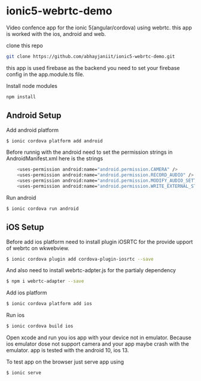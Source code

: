 # ionic5-webrtc-demo

Video confence app for the ionic 5(angular/cordova) using webrtc. this app is worked with the ios, android and web. 

clone this repo
```bash
git clone https://github.com/abhayjaniit/ionic5-webrtc-demo.git
```
this app is used firebase as the backend you need to set your firebase config in the app.module.ts file.

Install node modules
```bash
npm install
```

## Android Setup

Add android platform 
```bash
$ ionic cordova platform add android
```
Before runnig with the android need to set the permission strings in AndroidManifest.xml here is the strings
```bash
    <uses-permission android:name="android.permission.CAMERA" />
    <uses-permission android:name="android.permission.RECORD_AUDIO" />
    <uses-permission android:name="android.permission.MODIFY_AUDIO_SETTINGS" />
    <uses-permission android:name="android.permission.WRITE_EXTERNAL_STORAGE" />
```
Run android 
```bash 
$ ionic cordova run android
```

## iOS Setup

Before add ios platform need to install plugin iOSRTC for the provide upport of webrtc on wkwebview.
```bash
$ ionic cordova plugin add cordova-plugin-iosrtc --save
```
And also need to install webrtc-adpter.js for the partialy dependency
```bash
$ npm i webrtc-adapter --save
```

Add ios platform 
```bash
$ ionic cordova platform add ios
```

Run ios 
```bash 
$ ionic cordova build ios
```
Open xcode and run you ios app with your device not in emulator. Because ios emulator dose not support camera and your app maybe crash with the emulator.
app is tested with the android 10, ios 13.

To test app on the browser just serve app using 
```bash
$ ionic serve
```
